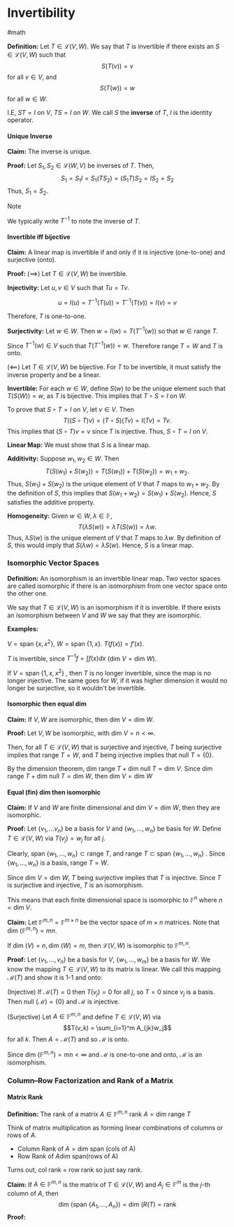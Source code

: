 # Invertibility
#math 

**Definition:** Let $T \in \mathcal{L}(V,W)$. We say that $T$ is invertible if there exists an $S \in \mathcal{L}(V,W)$ such that $$S(T(v))= v$$ for all $v \in V$, and $$S(T(w))=w$$ for all $w \in W$. 

I.E,  $ST = I$ on $V$, $TS = I$ on $W$. We call $S$ the **inverse** of $T$, $I$ is the identity operator. 

#### Unique Inverse
**Claim:** The inverse is unique.

**Proof:** Let $S_1 , S_2 \in \mathcal{L}(W,V)$ be inverses of $T$. Then, $$S_1 = S_1 I = S_1 (TS_2) = (S_1T)S_2 = IS_2 = S_2$$
Thus, $S_1 = S_2$.

>[!NOTE] 
>We typically write $T^{-1}$ to note the inverse of $T$. 

#### Invertible iff bijective

**Claim:** A linear map is invertible if and only if it is injective (one-to-one) and surjective (onto).

**Proof:** ($\implies$) Let $T \in \mathcal{L}(V,W)$ be invertible. 

**Injectivity:** Let $u,v \in V$ such that $Tu = Tv$. 

$$u  = I(u) = T^{-1}(T(u)) = T^{-1}(T(v))=I(v)=v$$

Therefore, $T$ is one-to-one.

**Surjectivity:** Let $w \in W$. Then $w = I(w) = T(T^{-1}(w))$ so that $w \in \text{range }T$. 

Since $T^{-1}(w) \in V$ such that $T(T^{-1}(w))=w$. Therefore $\text{range }T = W$ and $T$ is onto. 


$(\impliedby)$ Let $T \in \mathcal{L}(V,W)$ be bijective. For $T$ to be invertible, it must satisfy the inverse property and be a linear.

**Invertible:** For each $w \in W$, define $S(w)$ to be the unique element such that $T(S(W))=w$, as $T$ is bijective. This implies that $T \circ S= I$ on $W$. 

To prove that $S \circ T = I$ on $V$, let $v \in V$. Then $$T((S \circ T)v) = (T \circ S)(Tv)= I (Tv) = Tv.$$
This implies that $(S \circ T)v = v$ since $T$ is injective. Thus, $S \circ T = I$ on $V$.

**Linear Map:** We must show that $S$ is a linear map.

**Additivity:** Suppose $w_1,w_2 \in W$. Then $$T(S(w_1)+S(w_2))=T(S(w_1)) + T(S(w_2)) = w_1+w_2.$$ Thus, $S(w_1)+S(w_2)$ is the unique element of $V$ that $T$ maps to $w_1+w_2$. By the definition of $S$, this implies that $S(w_1+w_2) = S(w_1)+S(w_2)$. Hence, $S$ satisfies the additive property.

**Homogeneity:** Given $w \in W, \lambda \in \mathbb{F}$, $$T(\lambda S(w)) = \lambda T(S(w)) = \lambda w.$$ Thus, $\lambda S(w)$ is the unique element of $V$ that $T$ maps to $\lambda w$. By definition of $S$, this would imply that $S(\lambda w) = \lambda S(w)$. Hence, $S$ is a linear map.


### Isomorphic Vector Spaces

**Definition:** An isomorphism is an invertible linear map. Two vector spaces are called isomorphic if there is an isomorphism from one vector space onto the other one.

We say that $T \in \mathcal{L}(V,W)$ is an isomorphism if it is invertible. If there exists an isomorphism between $V$ and $W$ we say that they are isomorphic.

**Examples:** 

$V = \text{span }\{x,x^2\}$, $W = \text{span }\{1,x\}$. $T(f(x)) = f'(x)$. 

$T$ is invertible, since $T^{-1}f = \int f(x) dx$ ($\text{dim }V = \text{dim }W$). 

If $V=\text{span }\{1,x,x^2\}$ , then $T$ is no longer invertible, since the map is no longer injective. The same goes for $W$, if it was higher dimension it would no longer be surjective, so it wouldn't be invertible.


#### Isomorphic then equal dim

**Claim:** If $V,W$ are isomorphic, then $\text{dim }V = \text{dim }W$.

**Proof:** Let $V,W$ be isomorphic, with $\text{dim }V= n < \infty$. 

Then, for all $T \in \mathcal{L}(V,W)$ that is surjective and injective, $T$ being surjective implies that $\text{range }T = W$, and $T$ being injective implies that $\text{null } T = \{0\}$.

By the dimension theorem, $\text{dim range }T + \text{dim null }T = \text{dim }V$. 
Since $\text{dim range }T + \text{dim null }T = \text{dim }W$, then $\text{dim }V = \text{dim }W$ 


#### Equal (fin) dim then isomorphic


**Claim:** If $V$ and $W$ are finite dimensional and $\text{dim }V = \text{dim }W$, then they are isomorphic.

**Proof:** Let $\{v_1,...v_n\}$ be a basis for $V$ and $\{w_1,...,w_n\}$ be basis for $W$. Define $T \in \mathcal{L}(V,W)$ via $T(v_j) =w_j$ for all $j$. 

Clearly, $\text{span }\{w_1,...,w_n\} \subset \text{range }T$, and $\text{range }T \subset \text{span }\{w_1,...,w_n\}$ . Since $\{w_1,...,w_n\}$ is a basis, $\text{range }T= W$. 

Since $\text{dim }V = \text{dim }W$, $T$ being surjective implies that $T$ is injective. Since $T$ is surjective and injective, $T$ is an isomorphism. 


This means that each finite dimensional space is isomorphic to $\mathbb{F}^n$ where $n = \text{dim }V$.


**Claim:** Let $\mathbb{F}^{m,n} =\mathbb{F}^{m \times n}$ be the vector space of $m \times n$ matrices. Note that $\text{dim }(\mathbb{F}^{m,n}) = mn$. 

If $\text{dim }(V) = n, \text{dim }(W) = m$, then $\mathcal{L}(V,W)$ is isomorphic to $\mathbb{F}^{m,n}$.


**Proof:** Let $\{v_1,...,v_n\}$ be a basis for $V$, $\{w_1,...,w_m\}$ be a basis for $W$. We know the mapping $T \in \mathcal{L}(V,W)$ to its matrix is linear. We call this mapping $\mathcal{M}(T)$ and show it is 1-1 and onto:

(Injective) If $\mathcal{M}(T) =0$ then $T(v_j) = 0$ for all $j$, so $T=0$ since $v_j$ is a basis. Then $\text{null }(\mathcal{M}) =\{0\}$ and $\mathcal{M}$ is injective.

(Surjective) Let $A \in \mathbb{F}^{m,n}$ and define $T \in \mathcal{L}(V,W)$ via $$T(v_k) = \sum_{i=1}^m A_{jk}w_j$$ for all $k$. Then $A = \mathcal{M}(T)$ and so $\mathcal{M}$ is onto.

Since $\text{dim }(\mathbb{F}^{m,n})=mn < \infty$ and $\mathcal{M}$ is one-to-one and onto, $\mathcal{M}$ is an isomorphism.
### Column–Row Factorization and Rank of a Matrix

#### Matrix Rank

**Definition:** The rank of a matrix $A \in \mathbb{F}^{m,n}$ $\text{rank }A = \text{dim range }T$ 

Think of matrix multiplication as forming linear combinations of columns or rows of $A$.

- Column Rank of $A = \text{dim span (cols of A)}$ 
- Row Rank of $A \text{dim span(rows of A)}$  

Turns out, col rank = row rank so just say rank.


**Claim:** If $A \in \mathbb{F}^{m,n}$ is the matrix of $T \in \mathcal{L}(V,W)$ and $A_j \in \mathbb{F}^m$ is the $j$-th column of $A$, then $$\text{dim (span }\{A_1,...,A_n\}) = \text{dim (}R(T) = \text{rank}$$
**Proof:** 